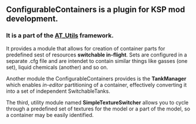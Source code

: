 ## ConfigurableContainers is a plugin for KSP mod development.
### It is a part of the [AT_Utils](https://github.com/allista/AT_Utils) framework.

It provides a module that allows for creation of container parts for predefined sest of resources **switchable in-flight**. Sets are configured in a separate .cfg file and are intendet to contain similar things like gasses (one set), liquid chemicals (another) and so on.

Another module the ConfigurableContainers provides is the **TankManager** which enables _in-editor_ partitioning of a container, effectively converting it into a set of independent SwitchableTanks.

The third, utility module named **SimpleTextureSwitcher** allows you to cycle through a predefined set of textures for the model or a part of the model, so a container may be easily identified.
